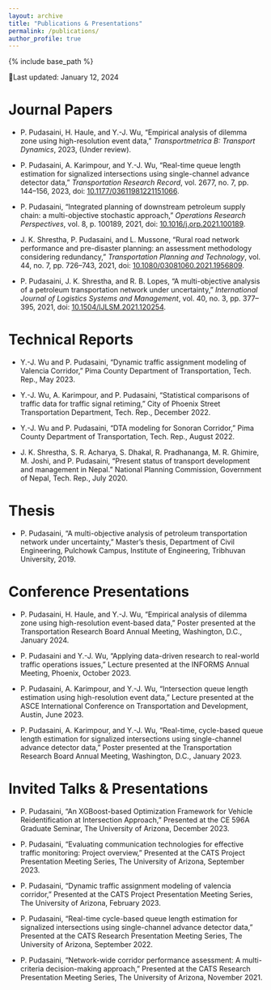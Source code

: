 ```yaml
---
layout: archive
title: "Publications & Presentations"
permalink: /publications/
author_profile: true
---
```


{% include base_path %}

:calendar:Last updated: January 12, 2024

# Journal Papers

- P. Pudasaini, H. Haule, and Y.-J. Wu, “Empirical analysis of dilemma zone using high-resolution event data,” *Transportmetrica B: Transport Dynamics*, 2023, (Under review).

- P. Pudasaini, A. Karimpour, and Y.-J. Wu, “Real-time queue length estimation for signalized intersections using single-channel advance detector data,” *Transportation Research Record*, vol. 2677, no. 7, pp. 144–156, 2023, doi: [10.1177/03611981221151066](https://doi.org/10.1177/03611981221151066).

- P. Pudasaini, “Integrated planning of downstream petroleum supply chain: a multi-objective stochastic approach,” *Operations Research Perspectives*, vol. 8, p. 100189, 2021, doi: [10.1016/j.orp.2021.100189](https://doi.org/10.1016/j.orp.2021.100189).

- J. K. Shrestha, P. Pudasaini, and L. Mussone, “Rural road network performance and pre-disaster planning: an assessment methodology considering redundancy,” *Transportation Planning and Technology*, vol. 44, no. 7, pp. 726–743, 2021, doi: [10.1080/03081060.2021.1956809](https://doi.org/10.1080/03081060.2021.1956809).

- P. Pudasaini, J. K. Shrestha, and R. B. Lopes, “A multi-objective analysis of a petroleum transportation network under uncertainty,” *International Journal of Logistics Systems and Management*, vol. 40, no. 3, pp. 377–395, 2021, doi: [10.1504/IJLSM.2021.120254](https://doi.org/10.1504/IJLSM.2021.120254).

# Technical Reports

- Y.-J. Wu and P. Pudasaini, “Dynamic traffic assignment modeling of Valencia Corridor,” Pima County Department of Transportation, Tech. Rep., May 2023.

- Y.-J. Wu, A. Karimpour, and P. Pudasaini, “Statistical comparisons of traffic data for traffic signal retiming,” City of Phoenix Street Transportation Department, Tech. Rep., December 2022.

- Y.-J. Wu and P. Pudasaini, “DTA modeling for Sonoran Corridor,” Pima County Department of Transportation, Tech. Rep., August 2022.

- J. K. Shrestha, S. R. Acharya, S. Dhakal, R. Pradhananga, M. R. Ghimire, M. Joshi, and P. Pudasaini, “Present status of transport development and management in Nepal.” National Planning Commission, Government of Nepal, Tech. Rep., July 2020.

# Thesis

- P. Pudasaini, “A multi-objective analysis of petroleum transportation network under uncertainty,” Master’s thesis, Department of Civil Engineering, Pulchowk Campus, Institute of Engineering, Tribhuvan University, 2019.

# Conference Presentations

- P. Pudasaini, H. Haule, and Y.-J. Wu, “Empirical analysis of dilemma zone using high-resolution event-based data,” Poster presented at the Transportation Research Board Annual Meeting, Washington, D.C., January 2024.

- P. Pudasaini and Y.-J. Wu, “Applying data-driven research to real-world traffic operations issues,” Lecture presented at the INFORMS Annual Meeting, Phoenix, October 2023.

- P. Pudasaini, A. Karimpour, and Y.-J. Wu, “Intersection queue length estimation using high-resolution event data,” Lecture presented at the ASCE International Conference on Transportation and Development, Austin, June 2023.

- P. Pudasaini, A. Karimpour, and Y.-J. Wu, “Real-time, cycle-based queue length estimation for signalized intersections using single-channel advance detector data,” Poster presented at the Transportation Research Board Annual Meeting, Washington, D.C., January 2023.

# Invited Talks & Presentations

- P. Pudasaini, “An XGBoost-based Optimization Framework for Vehicle Reidentification at Intersection Approach,” Presented at the CE 596A Graduate Seminar, The University of Arizona, December 2023.

- P. Pudasaini, “Evaluating communication technologies for effective traffic monitoring: Project overview,” Presented at the CATS Project Presentation Meeting Series, The University of Arizona, September 2023.

- P. Pudasaini, “Dynamic traffic assignment modeling of valencia corridor,” Presented at the CATS Project Presentation Meeting Series, The University of Arizona, February 2023.

- P. Pudasaini, “Real-time cycle-based queue length estimation for signalized intersections using single-channel advance detector data,” Presented at the CATS Research Presentation Meeting Series, The University of Arizona, September 2022.

- P. Pudasaini, “Network-wide corridor performance assessment: A multi-criteria decision-making approach,” Presented at the CATS Research Presentation Meeting Series, The University of Arizona, November 2021.